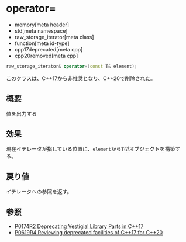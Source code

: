 # operator=
* memory[meta header]
* std[meta namespace]
* raw_storage_iterator[meta class]
* function[meta id-type]
* cpp17deprecated[meta cpp]
* cpp20removed[meta cpp]

```cpp
raw_storage_iterator& operator=(const T& element);
```

このクラスは、C++17から非推奨となり、C++20で削除された。


## 概要
値を出力する


## 効果
現在イテレータが指している位置に、`element`から`T`型オブジェクトを構築する。


## 戻り値
イテレータへの参照を返す。


## 参照
- [P0174R2 Deprecating Vestigial Library Parts in C++17](http://www.open-std.org/jtc1/sc22/wg21/docs/papers/2016/p0174r2.html)
- [P0619R4 Reviewing deprecated facilities of C++17 for C++20](http://www.open-std.org/jtc1/sc22/wg21/docs/papers/2018/p0619r4.html)
